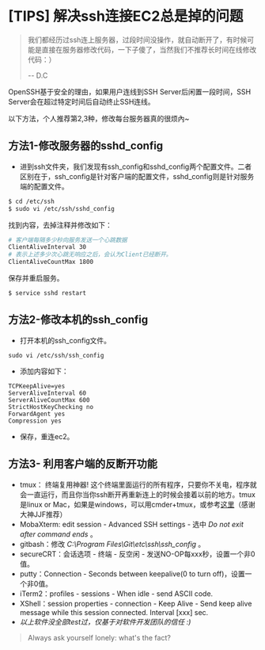 # [TIPS] 解决ssh连接EC2总是掉的问题

> 我们都经历过ssh连上服务器，过段时间没操作，就自动断开了，有时候可能是直接在服务器修改代码，一下子傻了，当然我们不推荐长时间在线修改代码：）
>
> -- D.C

OpenSSH基于安全的理由，如果用户连线到SSH Server后闲置一段时间，SSH Server会在超过特定时间后自动终止SSH连线。

以下方法，个人推荐第2,3种，修改每台服务器真的很烦內~

## 方法1-修改服务器的sshd_config

- 进到ssh文件夹，我们发现有ssh_config和sshd_config两个配置文件。二者区别在于，ssh_config是针对客户端的配置文件，sshd_config则是针对服务端的配置文件。

```bash
$ cd /etc/ssh
$ sudo vi /etc/ssh/sshd_config
```

找到内容，去掉注释并修改如下：

```bash
# 客户端每隔多少秒向服务发送一个心跳数据
ClientAliveInterval 30
# 表示上述多少次心跳无响应之后，会认为Client已经断开。
ClientAliveCountMax 1800
```

保存并重启服务。

```bash
$ service sshd restart
```

## 方法2-修改本机的ssh_config

- 打开本机的ssh_config文件。

```
sudo vi /etc/ssh/ssh_config
```

- 添加内容如下：

```
TCPKeepAlive=yes
ServerAliveInterval 60
ServerAliveCountMax 600
StrictHostKeyChecking no
ForwardAgent yes
Compression yes
```

- 保存，重连ec2。

## 方法3- 利用客户端的反断开功能

- tmux： 终端复用神器! 这个终端里面运行的所有程序，只要你不关电，程序就会一直运行，而且你当你ssh断开再重新连上的时候会接着以前的地方。tmux是linux or Mac，如果是windows，可以用cmder+tmux，或参考[这里](https://github.com/hongwenjun/tmux_for_windows)（感谢大神JJF推荐）
- MobaXterm: edit session - Advanced SSH settings - 选中 _Do not exit after command ends_ 。
- gitbash：修改 _C:\Program Files\Git\etc\ssh\ssh_config_ 。
- secureCRT：会话选项 - 终端 - 反空闲 - 发送NO-OP每xxx秒，设置一个非0值。
- putty：Connection - Seconds between keepalive(0 to turn off)，设置一个非0值。
- iTerm2：profiles - sessions - When idle - send ASCII code.
- XShell：session properties - connection - Keep Alive - Send keep alive message while this session connected. Interval [xxx] sec.
- *以上软件没全部test过，仅基于对软件开发团队的信任 :)*




> Always ask yourself lonely: what's the fact?

